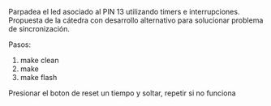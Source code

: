 Parpadea el led asociado al PIN 13 utilizando timers e interrupciones.
Propuesta de la cátedra con desarrollo alternativo para solucionar
problema de sincronización.


Pasos:

1. make clean
2. make
3. make flash

Presionar el boton de reset un tiempo y soltar,
repetir si no funciona

